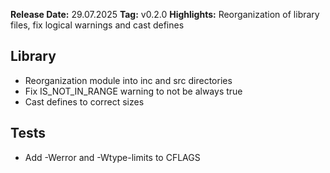 **Release Date:** 29.07.2025
**Tag:** v0.2.0
**Highlights:** Reorganization of library files, fix logical warnings and cast defines

## Library
- Reorganization module into inc and src directories
- Fix IS_NOT_IN_RANGE warning to not be always true
- Cast defines to correct sizes

## Tests
- Add -Werror and -Wtype-limits to CFLAGS